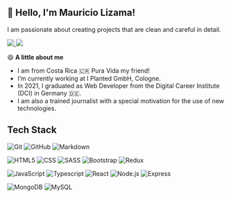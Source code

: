<!-- @format -->

## 👋 Hello, I'm Mauricio Lizama!

I am passionate about creating projects that are clean and careful in detail.

<p align="left">
<a href="https://www.linkedin.com/in/mauriciolizama">
  <img src="https://img.shields.io/badge/-LinkedIn-blue?style=flat&logo=Linkedin&logoColor=white" />
</a>  
<a href="https://mlizama11.github.io/portfolio/" >
  <img src="https://img.shields.io/badge/-Portfolio-grey?style=flat&logo=appveyor&logoColor=white" />
</a>
</p>

😄 **A little about me**

- I am from Costa Rica 🇨🇷 Pura Vida my friend!
- I’m currently working at I Planted GmbH, Cologne.
- In 2021, I graduated as Web Developer from the Digital Career Institute (DCI) in Germany 🇩🇪.
- I am also a trained journalist with a special motivation for the use of new technologies.

## Tech Stack

![Git](https://img.shields.io/badge/-Git-333333?style=flat&logo=git)
![GitHub](https://img.shields.io/badge/-GitHub-333333?style=flat&logo=github)
![Markdown](https://img.shields.io/badge/-Markdown-333333?style=flat&logo=markdown)

![HTML5](https://img.shields.io/badge/-HTML5-333333?style=flat&logo=HTML5)
![CSS](https://img.shields.io/badge/-CSS-333333?style=flat&logo=CSS3&logoColor=1572B6)
![SASS](https://img.shields.io/badge/Sass-333333?style=flat&logo=sass&logoColor=CC6699)
![Bootstrap](https://img.shields.io/badge/-Bootstrap-333333?style=flat&logo=bootstrap&logoColor=563D7C)
![Redux](https://img.shields.io/badge/-Redux-333333?style=flat&logo=redux)

![JavaScript](https://img.shields.io/badge/-JavaScript-333333?style=flat&logo=javascript)
![Typescript](https://img.shields.io/badge/-Typescript-333333?style=flat&logo=typescript)
![React](https://img.shields.io/badge/-React-333333?style=flat&logo=react)
![Node.js](https://img.shields.io/badge/-Node.js-333333?style=flat&logo=node.js)
![Express](https://img.shields.io/badge/-Express-333333?style=flat&logo=express)

![MongoDB](https://img.shields.io/badge/-MongoDB-333333?style=flat&logo=mongodb)
![MySQL](https://img.shields.io/badge/-MySQL-333333?style=flat&logo=mysql)
